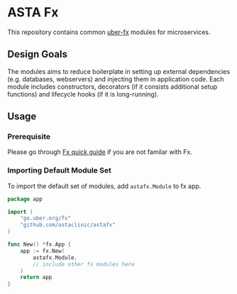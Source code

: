 # ASTA Fx

This repository contains common [uber-fx](https://github.com/uber-go/fx) modules for microservices.

## Design Goals

The modules aims to reduce boilerplate in setting up external dependencies (e.g. databases, webservers) and
injecting them in application code. Each module includes constructors, decorators (if it consists additional setup
functions) and lifecycle hooks (if it is long-running). 

## Usage

### Prerequisite

Please go through [Fx quick guide](docs/uberfx.md) if you are not familar with Fx.

### Importing Default Module Set

To import the default set of modules, add `astafx.Module` to fx app.

```go
package app

import (
	"go.uber.org/fx"
	"github.com/astaclinic/astafx"
)

func New() *fx.App {
	app := fx.New(
		astafx.Module,
		// include other fx modules here
	)
	return app
}
```
